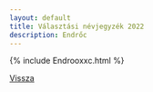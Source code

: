 ```yaml
---
layout: default
title: Választási névjegyzék 2022
description: Endrőc
---
```


{% include Endrooxxc.html %}

[Vissza](./)